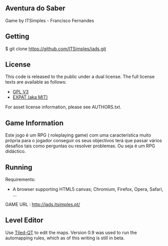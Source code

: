 Aventura do Saber
-----------------

Game by ITSimples - Francisco Fernandes

Getting
------------

$ git clone https://github.com/ITSimples/jads.git


License
------------

This code is released to the public under a dual license. The full license texts
are available as follows:

* [GPL V3](gpl-3.0.txt)
* [EXPAT (aka MIT)](COPYING.txt)

For asset license information, please see AUTHORS.txt.


Game Information
----------------

Este jogo é um RPG ( roleplaying game) com uma característica muito própria para o 
jogador conseguir os seus objectivos terá que passar vários desafios tais como perguntas 
ou resolver problemas. Ou seja é um RPG didáctico.

Running
-------

Requirements:

* A browser supporting HTML5 canvas; Chromium, Firefox, Opera, Safari, ...

GAME URL : http://jads.itsimples.pt/


Level Editor
------------

Use [Tiled-QT](http://www.mapeditor.org/) to edit the maps. Version 0.9 was used
to run the automapping rules, which as of this writing is still in beta.
